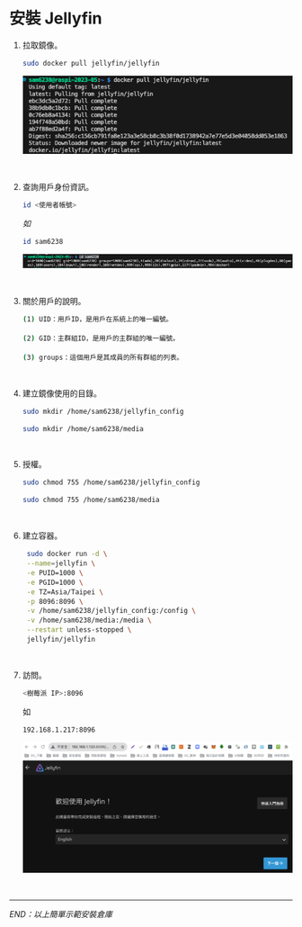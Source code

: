 # 安裝 Jellyfin

1. 拉取鏡像。

   ```bash
   sudo docker pull jellyfin/jellyfin
   ```

   ![](images/img_01.png)

<br>

2. 查詢用戶身份資訊。

   ```bash
   id <使用者帳號>
   ```

   _如_

   ```bash
   id sam6238
   ```
   
   ![](images/img_02.png)

<br>

3. 關於用戶的說明。

   ```bash
   (1) UID：用戶ID，是用戶在系統上的唯一編號。
   
   (2) GID：主群組ID，是用戶的主群組的唯一編號。
   
   (3) groups：這個用戶是其成員的所有群組的列表。
   ```

<br>

4. 建立鏡像使用的目錄。

   ```bash
   sudo mkdir /home/sam6238/jellyfin_config
   ```

   ```bash
   sudo mkdir /home/sam6238/media
   ```

<br>

5. 授權。

   ```bash
   sudo chmod 755 /home/sam6238/jellyfin_config
   ```
   ```bash
   sudo chmod 755 /home/sam6238/media
   ```

<br>

6. 建立容器。

   ```bash
    sudo docker run -d \
    --name=jellyfin \
    -e PUID=1000 \
    -e PGID=1000 \
    -e TZ=Asia/Taipei \
    -p 8096:8096 \
    -v /home/sam6238/jellyfin_config:/config \
    -v /home/sam6238/media:/media \
    --restart unless-stopped \
    jellyfin/jellyfin
   ```

<br>

7. 訪問。

   ```bash
   <樹莓派 IP>:8096
   ```
   如
   ```bash
   192.168.1.217:8096
   ```

   ![](images/img_03.png)

<br>

___

_END：以上簡單示範安裝倉庫_